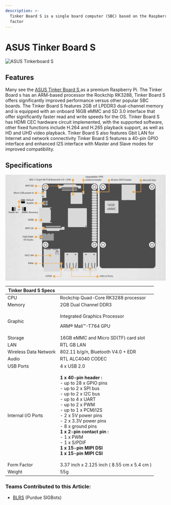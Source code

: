 ```yaml
---
description: >-
  Tinker Board S is a single board computer (SBC) based on the Raspberry Pi form
  factor
---
```


# ASUS Tinker Board S

![ASUS Tinkerboard S](../../../.gitbook/assets/asus\_90me0031\_m0aay0\_tinker_board_s_motherboard\_1418508.jpg)

## Features

Many see the [ASUS Tinker Board S ](https://www.asus.com/us/Single-Board-Computer/Tinker-Board-S/)as a premium Raspberry Pi. The Tinker Board s has an ARM-based processor the Rockchip RK3288, Tinker Board S offers significantly improved performance versus other popular SBC boards. The Tinker Board S features 2GB of LPDDR3 dual-channel memory and is equipped with an onboard 16GB eMMC and SD 3.0 interface that offer significantly faster read and write speeds for the OS. Tinker Board S has HDMI CEC hardware circuit implemented, with the supported software, other fixed functions include H.264 and H.265 playback support, as well as HD and UHD video playback. Tinker Board S also features Gbit LAN for Internet and network connectivity Tinker Board S features a 40-pin GPIO interface and enhanced I2S interface with Master and Slave modes for improved compatibility.

## Specifications

![](../../../.gitbook/assets/screen-shot-2020-05-24-at-10.26.48-am.png)

| Tinker Board S Specs  |                                                                                                                                                                                                                                                                                                                                                                                                                 |
| --------------------- | --------------------------------------------------------------------------------------------------------------------------------------------------------------------------------------------------------------------------------------------------------------------------------------------------------------------------------------------------------------------------------------------------------------- |
| CPU                   | Rockchip Quad-Core RK3288 processor                                                                                                                                                                                                                                                                                                                                                                             |
| Memory                | 2GB Dual Channel DDR3                                                                                                                                                                                                                                                                                                                                                                                           |
| Graphic               | <p>Integrated Graphics Processor</p><p>ARM® Mali™-T764 GPU</p>                                                                                                                                                                                                                                                                                                                                                  |
| Storage               | 16GB eMMC and Micro SD(TF) card slot                                                                                                                                                                                                                                                                                                                                                                            |
| LAN                   | RTL GB LAN                                                                                                                                                                                                                                                                                                                                                                                                      |
| Wireless Data Network | 802.11 b/g/n, Bluetooth V4.0 + EDR                                                                                                                                                                                                                                                                                                                                                                              |
| Audio                 | RTL ALC4040 CODEC                                                                                                                                                                                                                                                                                                                                                                                               |
| USB Ports             | 4 x USB 2.0                                                                                                                                                                                                                                                                                                                                                                                                     |
| Internal I/O Ports    | <p><strong>1 x 40-pin header :</strong><br>- up to 28 x GPIO pins<br>- up to 2 x SPI bus<br>- up to 2 x I2C bus<br>- up to 4 x UART<br>- up to 2 x PWM<br>- up to 1 x PCM/I2S<br>- 2 x 5V power pins<br>- 2 x 3.3V power pins<br>- 8 x ground pins<br><strong>1 x 2-pin contact pin :</strong><br>- 1 x PWM<br>- 1 x S/PDIF<br><strong>1 x 15-pin MIPI DSI</strong><br><strong>1 x 15-pin MIPI CSI</strong></p> |
| Form Factor           | 3.37 inch x 2.125 inch ( 8.55 cm x 5.4 cm )                                                                                                                                                                                                                                                                                                                                                                     |
| Weight                | 55g                                                                                                                                                                                                                                                                                                                                                                                                             |

### Teams Contributed to this Article:

* [BLRS](https://purduesigbots.com) (Purdue SIGBots)
